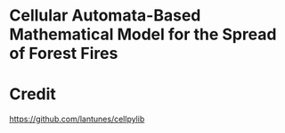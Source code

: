 # Cellular Automata-Based Mathematical Model for the Spread of Forest Fires

# Credit
https://github.com/lantunes/cellpylib
